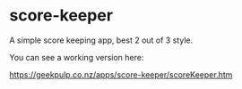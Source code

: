 # score-keeper
A simple score keeping app, best 2 out of 3 style.

You can see a working version here:

https://geekpulp.co.nz/apps/score-keeper/scoreKeeper.htm
